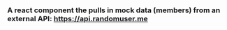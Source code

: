 ### A react component the pulls in mock data (members) from an external API: https://api.randomuser.me
